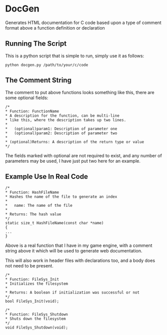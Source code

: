 # DocGen
Generates HTML documentation for C code based upon a type of comment format above a function definition or declaration

## Running The Script
This is a python script that is simple to run, simply use it as follows:
```
python docgen.py /path/to/your/c/code
```

## The Comment String
The comment to put above functions looks something like this, there are some optional fields:
```
/*
* Function: FunctionName
* A description for the function, can be multi-line
* like this, where the description takes up two lines.
* 
* 	(optional)param1: Description of parameter one
* 	(optional)param2: Description of parameter two
* 
* (optional)Returns: A description of the return type or value
*/
```

The fields marked with optional are not required to exist, and any number of parameters may be used, I have just put two here for an example.

## Example Use In Real Code
```
/*
* Function: HashFileName
* Hashes the name of the file to generate an index
* 
* 	name: The name of the file
* 
* Returns: The hash value
*/
static size_t HashFileName(const char *name)
{
...
}
```

Above is a real function that I have in my game engine, with a comment string above it which will be used to generate web documentation.

This will also work in header files with declarations too, and a body does not need to be present.
```
/*
* Function: FileSys_Init
* Initializes the filesystem
* 
* Returns: A boolean if initialization was successful or not
*/
bool FileSys_Init(void);

/*
* Function: FileSys_Shutdown
* Shuts down the filesystem
*/
void FileSys_Shutdown(void);
```
